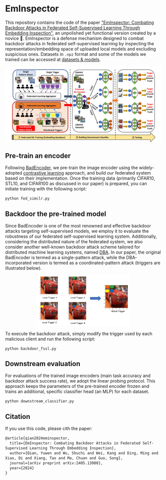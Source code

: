 # EmInspector
This repository contains the code of the paper ["EmInspector: Combating Backdoor Attacks in Federated Self-Supervised Learning Through Embedding Inspection"](https://arxiv.org/abs/2405.13080), an unpolished yet functional version created by a novice :see_no_evil:. EmInspector is a defense mechanism designed to combat backdoor attacks in federated self-supervised learning by inspecting the representation/embedding space of uploaded local models and excluding suspicious ones. Datasets in `.npz` format and some of the models we trained can be accessed at [datasets & models](https://drive.google.com/drive/folders/1iNftJa5essO25ajgXT9dSHgLuLePmjJA?usp=drive_link).

<img src="https://github.com/ShuchiWu/EmInspector/blob/main/framework.jpg">

## Pre-train an encoder
Following [BadEncoder](https://arxiv.org/pdf/2108.00352), we pre-train the image encoder using the widely-adopted [contrastive learning](https://proceedings.mlr.press/v119/chen20j/chen20j.pdf) approach, and build our federated system based on their implementation. Once the training data (primarily CIFAR10, STL10, and CIFAR100 as discussed in our paper) is prepared, you can initiate training with the following script:
```script
python fed_simclr.py
```

## Backdoor the pre-trained model
Since BadEncoder is one of the most renowned and effective backdoor attacks targeting self-supervised models, we employ it to evaluate the robustness of our federated self-supervised learning system. Additionally, considering the distributed nature of the federated system, we also consider another well-known backdoor attack scheme tailored for distributed machine learning systems, named [DBA](https://openreview.net/pdf?id=rkgyS0VFvr). In our paper, the original BadEncoder is termed as a single-pattern attack, while the DBA-incorporated version is termed as a coordinated-pattern attack (triggers are illustrated below). 
<div align="center">
  <img src="https://github.com/ShuchiWu/EmInspector/blob/main/trigger_illustration.jpg" width=60%>
</div>

To execute the backdoor attack, simply modify the trigger used by each malicious client and run the following script:
```script
python backdoor_fssl.py
```
## Downstream evaluation
For evaluations of the trained image encoders (main task accuracy and backdoor attack success rate), we adopt the linear probing protocol. This approach keeps the parameters of the pre-trained encoder frozen and trains an additional, specific classifier head (an MLP) for each dataset.
```script
python downstream_classifier.py
```
## Citation
If you use this code, please cith the paper:
```script
@article{qian2024eminspector,
  title={EmInspector: Combating Backdoor Attacks in Federated Self-Supervised Learning Through Embedding Inspection},
  author={Qian, Yuwen and Wu, Shuchi and Wei, Kang and Ding, Ming and Xiao, Di and Xiang, Tao and Ma, Chuan and Guo, Song},
  journal={arXiv preprint arXiv:2405.13080},
  year={2024}
}
```
